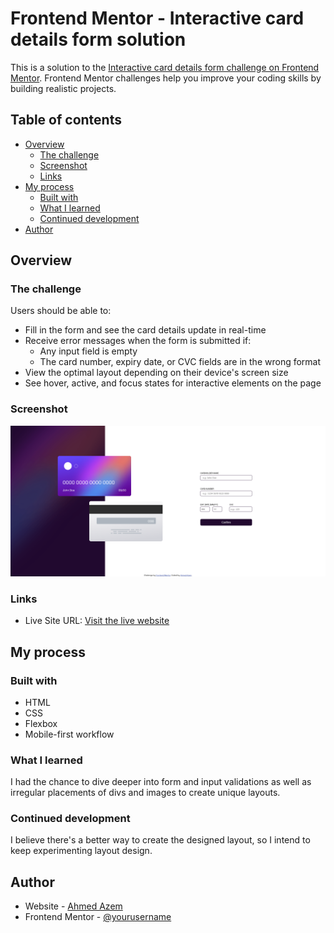 # Frontend Mentor - Interactive card details form solution

This is a solution to the [Interactive card details form challenge on Frontend Mentor](https://www.frontendmentor.io/challenges/interactive-card-details-form-XpS8cKZDWw). Frontend Mentor challenges help you improve your coding skills by building realistic projects.

## Table of contents

- [Overview](#overview)
  - [The challenge](#the-challenge)
  - [Screenshot](#screenshot)
  - [Links](#links)
- [My process](#my-process)
  - [Built with](#built-with)
  - [What I learned](#what-i-learned)
  - [Continued development](#continued-development)
- [Author](#author)

## Overview

### The challenge

Users should be able to:

- Fill in the form and see the card details update in real-time
- Receive error messages when the form is submitted if:
  - Any input field is empty
  - The card number, expiry date, or CVC fields are in the wrong format
- View the optimal layout depending on their device's screen size
- See hover, active, and focus states for interactive elements on the page

### Screenshot

![](./Screenshot.png)

### Links

- Live Site URL: [Visit the live website](https://classy-mandazi-cec6d9.netlify.app/)

## My process

### Built with

- HTML
- CSS
- Flexbox
- Mobile-first workflow

### What I learned

I had the chance to dive deeper into form and input validations as well as irregular placements of divs and images to create unique layouts.

### Continued development

I believe there's a better way to create the designed layout, so I intend to keep experimenting layout design.

## Author

- Website - [Ahmed Azem](https://github.com/salam871)
- Frontend Mentor - [@yourusername](https://www.frontendmentor.io/profile/yourusername)
